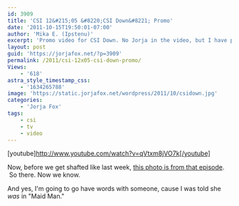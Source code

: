```yaml
---
id: 3909
title: 'CSI 12&#215;05 &#8220;CSI Down&#8221; Promo'
date: '2011-10-15T19:50:01-07:00'
author: 'Mika E. (Ipstenu)'
excerpt: 'Promo video for CSI Down. No Jorja in the video, but I have proof she''s in the episode!'
layout: post
guid: 'https://jorjafox.net/?p=3909'
permalink: /2011/csi-12x05-csi-down-promo/
Views:
    - '618'
astra_style_timestamp_css:
    - '1634265788'
image: 'https://static.jorjafox.net/wordpress/2011/10/csidown.jpg'
categories:
    - 'Jorja Fox'
tags:
    - csi
    - tv
    - video
---
```


[youtube]http://www.youtube.com/watch?v=qVtxm8jVO7k[/youtube]

Now, before we get shafted like last week, <a href="https://jorjafox.net/2011/george-jorja-and-ted-on-set/">this photo is from that episode</a>.  So there. Now we know.

And yes, I'm going to go have words with someone, cause I was told she <em>was</em> in "Maid Man."